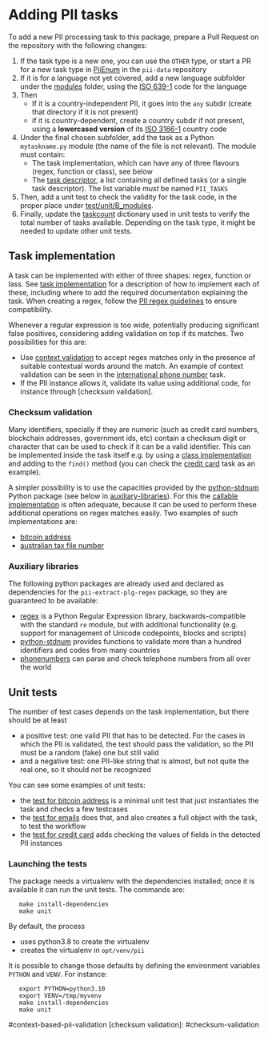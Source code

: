 # Adding PII tasks

To add a new PII processing task to this package, prepare a Pull Request on the
repository with the following changes:

 1. If the task type is a new one, you can use the `OTHER` type, or
    start a PR for a new task type in [PiiEnum] in the `pii-data` repository
 2. If it is for a language not yet covered, add a new language subfolder
    under the [modules] folder, using the [ISO 639-1] code for the language
 3. Then
    * If it is a country-independent PII, it goes into the `any` subdir
      (create that directory if it is not present)
    * if it is country-dependent, create a country subdir if not present,
      using a **lowercased version** of its [ISO 3166-1] country code
 4. Under the final chosen subfolder, add the task as a Python `mytaskname.py`
    module (the name of the file is not relevant). The module must contain:
    * The task implementation, which can have any of three flavours (regex,
      function or class), see below
    * The [task descriptor], a list containing all defined tasks (or a single
	  task descriptor). The list variable *must* be named `PII_TASKS`
 5. Then, add a unit test to check the validity for the task code, in the
    proper place under [test/unit/B_modules]. 
 6. Finally, update the [taskcount] dictionary used in unit tests to verify the
    total number of tasks available. Depending on the task type, it might
	be needed to update other unit tests.


## Task implementation

A task can be implemented with either of three shapes: regex, function or
lass. See [task implementation] for a description of how to implement each of
these, including where to add the required documentation explaining the task.
When creating a regex, follow the [PII regex guidelines] to ensure
compatibility.

Whenever a regular expression is too wide, potentially producing significant
false positives, considering adding validation on top if its matches. Two
possibilities for this are:

* Use [context validation] to accept regex matches only in the presence of
  suitable contextual words around the match. An example of context validation
  can be seen in the [international phone number] task.
* If the PII instance allows it, validate its value using additional code, for
  instance through [checksum validation].


### Checksum validation

Many identifiers, specially if they are numeric (such as credit card numbers,
blockchain addresses, government ids, etc) contain a checksum digit or
character that can be used to check if it can be a valid identifier. This can be
implemented inside the task itself e.g. by using a [class implementation] and
adding to the `find()` method (you can check the [credit card] task as an
example).

A simpler possibility is to use the capacities provided by the [python-stdnum]
Python package (see below in [auxiliary-libraries](#auxiliary-libraries)). For
this the [callable implementation] is often adequate, because it can be
used to perform these additional operations on regex matches easily. Two
examples of such implementations are:
 
 * [bitcoin address]
 * [australian tax file number]


### Auxiliary libraries

The following python packages are already used and declared as dependencies
for the `pii-extract-plg-regex` package, so they are guaranteed to be
available:

 * [regex] is a Python Regular Expression library, backwards-compatible with the
   standard `re` module, but with additional functionality (e.g. support for
   management of Unicode codepoints, blocks and scripts)
 * [python-stdnum] provides functions to validate more than a hundred
   identifiers and codes from many countries
 * [phonenumbers] can parse and check telephone numbers from all over the world


## Unit tests

The number of test cases depends on the task implementation, but there should
be at least
   - a positive test: one valid PII that has to be detected. For the cases
     in which the PII is validated, the test should pass the validation,
     so the PII must be a random (fake) one but still valid
   - and a negative test: one PII-like string that is almost, but not quite
     the real one, so it should *not* be recognized

You can see some examples of unit tests:
 * the [test for bitcoin address] is a minimal unit test that just
   instantiates the task and checks a few testcases
 * the [test for emails] does that, and also creates a full object with the
   task, to test the workflow
 * the [test for credit card] adds checking the values of fields in the
   detected PII instances
   

### Launching the tests

The package needs a virtualenv with the dependencies installed; once it is
available it can run the unit tests. The commands are:

       make install-dependencies
       make unit

By default, the process
  * uses python3.8 to create the virtualenv
  * creates the virtualenv in `opt/venv/pii`

It is possible to change those defaults by defining the environment variables
`PYTHON` and `VENV`. For instance:

       export PYTHON=python3.10
       export VENV=/tmp/myvenv
       make install-dependencies
       make unit


[PiiEnum]: https://github.com/piisa/pii-data/tree/main/src/pii_data/types/piienum.py
[task descriptor]: https://github.com/piisa/pii-extract-base/tree/main/doc/task-descriptor.md
[task implementation]: https://github.com/piisa/pii-extract-base/tree/main/doc/task-implementation.md
[PII regex guidelines]: https://github.com/piisa/pii-extract-base/tree/main/doc/regex.md
[callable implementation]: https://github.com/piisa/pii-extract-base/blob/main/doc/task-implementation.md#2-callable-implementation
[class implementation]: https://github.com/piisa/pii-extract-base/blob/main/doc/task-implementation.md#3-class-implementation

[context validation]: https://github.com/piisa/pii-extract-base/blob/main/doc/task-implementation.md#context-based-pii-validation
#context-based-pii-validation
[checksum validation]: #checksum-validation

[credit card]: ../src/pii_extract_plg_regex/modules/any/credit_card.py
[international phone number]: ../src/pii_extract_plg_regex/modules/en/any/international_phone_number.py
[bitcoin address]: ../src/pii_extract_plg_regex/modules/any/bitcoin_address.py
[australian tax file number]: ../src/pii_extract_plg_regex/modules/en/au/tfn.py

[test/unit/B_modules]: ../test/unit/B_modules
[test for bitcoin address]: ../test/unit/B_modules/any/test_bitcoin_address.py
[test for emails]: ../test/unit/B_modules/any/test_email.py
[test for credit card]: ../test/unit/B_modules/any/test_credit_card.py
[taskcount]: ../test/taux/taskcount.py

[modules]: ../src/pii_extract_plg_regex/modules

[ISO 639-1]: https://en.wikipedia.org/wiki/List_of_ISO_639-1_codes
[ISO 3166-1]: https://en.wikipedia.org/wiki/ISO_3166-1_alpha-2

[regex]: https://github.com/mrabarnett/mrab-regex
[python-stdnum]: https://github.com/arthurdejong/python-stdnum
[phonenumbers]: https://github.com/daviddrysdale/python-phonenumbers
